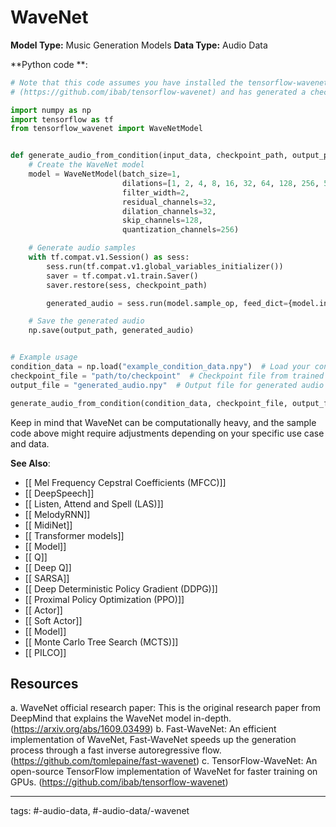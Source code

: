 #  WaveNet
**Model Type:**  Music Generation Models
**Data Type:**  Audio Data

**Python code **:


```python
# Note that this code assumes you have installed the tensorflow-wavenet implementation
# (https://github.com/ibab/tensorflow-wavenet) and has generated a checkpoint file from a trained model.

import numpy as np
import tensorflow as tf
from tensorflow_wavenet import WaveNetModel


def generate_audio_from_condition(input_data, checkpoint_path, output_path):
    # Create the WaveNet model
    model = WaveNetModel(batch_size=1,
                         dilations=[1, 2, 4, 8, 16, 32, 64, 128, 256, 512, 1],
                         filter_width=2,
                         residual_channels=32,
                         dilation_channels=32,
                         skip_channels=128,
                         quantization_channels=256)

    # Generate audio samples
    with tf.compat.v1.Session() as sess:
        sess.run(tf.compat.v1.global_variables_initializer())
        saver = tf.compat.v1.train.Saver()
        saver.restore(sess, checkpoint_path)

        generated_audio = sess.run(model.sample_op, feed_dict={model.input_ph: input_data})

    # Save the generated audio
    np.save(output_path, generated_audio)


# Example usage
condition_data = np.load("example_condition_data.npy")  # Load your condition data
checkpoint_file = "path/to/checkpoint"  # Checkpoint file from trained model
output_file = "generated_audio.npy"  # Output file for generated audio

generate_audio_from_condition(condition_data, checkpoint_file, output_file)
```

Keep in mind that WaveNet can be computationally heavy, and the sample code above might require adjustments depending on your specific use case and data.


**See Also**:

- [[ Mel Frequency Cepstral Coefficients (MFCC)]]
- [[ DeepSpeech]]
- [[ Listen, Attend and Spell (LAS)]]
- [[ MelodyRNN]]
- [[ MidiNet]]
- [[ Transformer models]]
- [[ Model]]
- [[ Q]]
- [[ Deep Q]]
- [[ SARSA]]
- [[ Deep Deterministic Policy Gradient (DDPG)]]
- [[ Proximal Policy Optimization (PPO)]]
- [[ Actor]]
- [[ Soft Actor]]
- [[ Model]]
- [[ Monte Carlo Tree Search (MCTS)]]
- [[ PILCO]]
## Resources

a. WaveNet official research paper: This is the original research paper from DeepMind that explains the WaveNet model in-depth. (https://arxiv.org/abs/1609.03499)
b. Fast-WaveNet: An efficient implementation of WaveNet, Fast-WaveNet speeds up the generation process through a fast inverse autoregressive flow. (https://github.com/tomlepaine/fast-wavenet)
c. TensorFlow-WaveNet: An open-source TensorFlow implementation of WaveNet for faster training on GPUs. (https://github.com/ibab/tensorflow-wavenet)


---
tags: #-audio-data, #-audio-data/-wavenet
